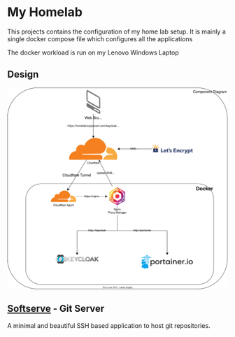 # My Homelab

This projects contains the configuration of my home lab setup.
It is mainly a single docker compose file which configures all the applications

<!-- , exposed with a traefik reverse proxy exposing it to the web. -->

The docker workload is run on my Lenovo Windows Laptop

## Design

![](component-diagram.drawio.svg)

<!-- ## [Traefik](https://doc.traefik.io/traefik/) reverse proxy

Traefik allows the applications in my home lab to be exposed to the intenet as a reverse proxy. It is also used for SSL termination. -->

## [Softserve](https://github.com/charmbracelet/soft-serve) - Git Server

A minimal and beautiful SSH based application to host git repositories.
